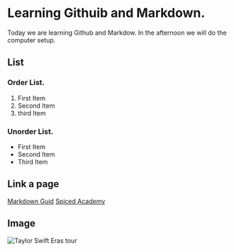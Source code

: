 # Learning Githuib and Markdown.

Today we are learning Github and Markdow. In the afternoon we will do the computer setup.


## List

### Order List.
1. First Item
2. Second Item
3. third Item

### Unorder List.
- First Item
- Second Item
- Third Item


## Link a page
[Markdown Guid](https://www.markdownguide.org/cheat-sheet/)
[Spiced Academy](https://www.spiced-academy.com/en)


## Image
![Taylor Swift Eras tour](https://upload.wikimedia.org/wikipedia/en/3/33/The_Eras_Tour_poster.jpg)
